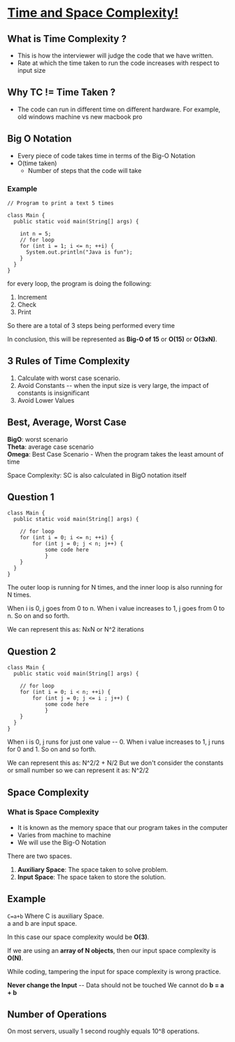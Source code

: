 # [Time and Space Complexity!](https://www.youtube.com/watch?v=FPu9Uld7W-E&list=PLgUwDviBIf0oF6QL8m22w1hIDC1vJ_BHz&index=4)

## What is Time Complexity ?

 - This is how the interviewer will judge the code that we have written. 
 - Rate at which the time taken to run the code increases with respect to input size

## Why TC != Time Taken ?

 - The code can run in different time on different hardware. For example, old windows machine vs new macbook pro

## Big O Notation

 - Every piece of code takes time in terms of the Big-O Notation
 - O(time taken)
	 - Number of steps that the code will take

### Example

    // Program to print a text 5 times
    
    class Main {
      public static void main(String[] args) {
    
        int n = 5;
        // for loop  
        for (int i = 1; i <= n; ++i) {
          System.out.println("Java is fun");
        }
      }
    }

for every loop, the program is doing the following: 

 1. Increment
 2. Check
 3. Print

So there are a total of 3 steps being performed every time

In conclusion, this will be represented as **Big-O of 15** or **O(15)** or **O(3xN)**. 

## 3 Rules of Time Complexity

 1. Calculate with worst case scenario.  
 2. Avoid Constants -- when the input size is very large, the impact of constants is insignificant
 4. Avoid Lower Values  

## Best, Average, Worst Case

**BigO**: worst scenario  
**Theta**: average case scenario  
**Omega**: Best Case Scenario - When the program takes the least amount of time

Space Complexity:  SC is also calculated in BigO notation itself 

## Question 1
    class Main {
      public static void main(String[] args) {
   
        // for loop  
        for (int i = 0; i <= n; ++i) {
	        for (int j = 0; j < n; j++) {
		        some code here
		        }
        }
      }
    }
   
The outer loop is running for N times, and the inner loop is also running for N times. 

When i is 0, j goes from 0 to n. 
When i value increases to 1, j goes from 0 to n. So on and so forth. 

We can represent this as: NxN or N^2 iterations

## Question 2
    class Main {
      public static void main(String[] args) {
   
        // for loop  
        for (int i = 0; i < n; ++i) {
	        for (int j = 0; j <= i ; j++) {
		        some code here
		        }
        }
      }
    }

When i is 0, j runs for just one value -- 0. 
When i value increases to 1, j runs for 0 and 1. So on and so forth. 

We can represent this as: N^2/2 + N/2
But we don't consider the constants or small number so we can represent it as: N^2/2

## Space Complexity
### What is Space Complexity
- It is known as the memory space that our program takes in the computer
- Varies from machine to machine
- We will use the Big-O Notation

There are two spaces.  
 1. **Auxiliary Space**: The space taken to solve problem.
 2. **Input Space**: The space taken to store the solution.

## Example

`C=a+b` 
Where C is auxiliary Space.  
a and b are input space.  

In this case our space complexity would be **O(3)**.

If we are using an **array of N objects**, then our input space complexity is **O(N)**.

While coding, tampering the input for space complexity is wrong practice.

**Never change the Input** -- Data should not be touched
We cannot do **b = a + b**

## Number of Operations
On most servers, usually 1 second roughly equals 10^8 operations. 

